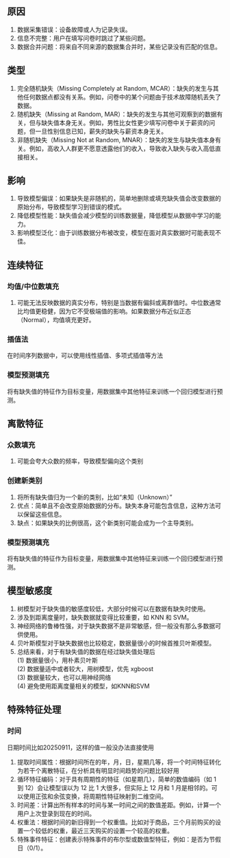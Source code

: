## 原因
1. 数据采集错误：设备故障或人为记录失误。
2. 信息不完整：用户在填写问卷时跳过了某些问题。
3. 数据合并问题：将来自不同来源的数据集合并时，某些记录没有匹配的信息。
## 类型
1. 完全随机缺失（Missing Completely at Random, MCAR）：缺失的发生与其他任何数据点都没有关系。例如，问卷中的某个问题由于技术故障随机丢失了数据。
2. 随机缺失（Missing at Random, MAR）：缺失的发生与其他可观察到的数据有关，但与缺失值本身无关。例如，男性比女性更少填写问卷中关于薪资的问题，但一旦性别信息已知，薪失的缺失与薪资本身无关。
3. 非随机缺失（Missing Not at Random, MNAR）：缺失的发生与缺失值本身有关。例如，高收入人群更不愿意透露他们的收入，导致收入缺失与收入高低直接相关。
## 影响
1. 导致模型偏误：如果缺失是非随机的，简单地删除或填充缺失值会改变数据的原始分布，导致模型学习到错误的模式。
2. 降低模型性能：缺失值会减少模型的训练数据量，降低模型从数据中学习的能力。
3. 影响模型泛化：由于训练数据分布被改变，模型在面对真实数据时可能表现不佳。
## 连续特征
### 均值/中位数填充
1. 可能无法反映数据的真实分布，特别是当数据有偏斜或离群值时。中位数通常比均值更稳健，因为它不受极端值的影响。如果数据分布近似正态（Normal），均值填充更好。
### 插值法
在时间序列数据中，可以使用线性插值、多项式插值等方法
### 模型预测填充
将有缺失值的特征作为目标变量，用数据集中其他特征来训练一个回归模型进行预测。
## 离散特征
### 众数填充
1. 可能会夸大众数的频率，导致模型偏向这个类别
### 创建新类别
1. 将所有缺失值归为一个新的类别，比如“未知（Unknown）”
2. 优点：简单且不会改变原始数据的分布。缺失本身可能包含信息，这种方法可以保留这些信息。
3. 缺点：如果缺失的比例很高，这个新类别可能会成为一个主导类别。
### 模型预测填充
将有缺失值的特征作为目标变量，用数据集中其他特征来训练一个回归模型进行预测。
## 模型敏感度
1. 树模型对于缺失值的敏感度较低，大部分时候可以在数据有缺失时使用。
2. 涉及到距离度量时，缺失数据就变得比较重要，如 KNN 和 SVM。
3. 神经网络的鲁棒性强，对于缺失数据不是非常敏感，但一般没有那么多数据可供使用。
4. 贝叶斯模型对于缺失数据也比较稳定，数据量很小的时候首推贝叶斯模型。
5. 总结来看，对于有缺失值的数据在经过缺失值处理后\
(1) 数据量很小，用朴素贝叶斯\
(2) 数据量适中或者较大，用树模型，优先 xgboost\
(3) 数据量较大，也可以用神经网络\
(4) 避免使用距离度量相关的模型，如KNN和SVM
## 特殊特征处理
### 时间
日期时间比如20250911，这样的值一般没办法直接使用
1. 提取时间属性：根据时间所在的年，月，日，星期几等，将一个时间特征转化为若干个离散特征，在分析具有明显时间趋势的问题比较好用
2. 循环特征编码：对于具有周期性的特征（如星期几），简单的数值编码（如 1 到 12）会让模型误以为 12 比 1 大很多，但实际上 12 月和 1 月是相邻的。可以使用正弦和余弦变换，将周期性特征映射到二维空间。
3. 时间差：计算出所有样本的时间与某一时间之间的数值差距。例如，计算一个用户上次登录到现在的时间。
4. 权重法：根据时间的新旧得到一个权重值。比如对于商品，三个月前购买的设置一个较低的权重，最近三天购买的设置一个较高的权重。
5. 特殊事件特征：创建表示特殊事件的布尔型或数值型特征，例如：是否为节假日（0/1）。